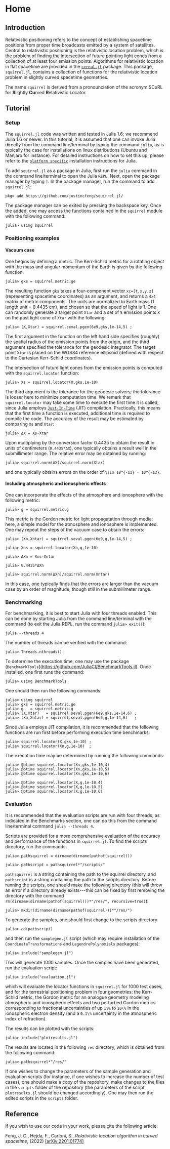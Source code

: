# Home

## Introduction

Relativistic positioning refers to the concept of establishing spacetime
positions from proper time broadcasts emitted by a system of satellites.
Central to relativistic positioning is the relativistic location problem, 
which is the problem of finding the intersection of
future pointing light cones from a collection of at least four emission
points. Algorithms for relativistic location in flat spacetime are
provided in the [`cereal.jl`](https://github.com/justincfeng/cereal.jl/)
package. This package, `squirrel.jl`, contains a collection of functions
for the relativistic location problem in slightly curved spacetime
geometries.

The name `squirrel` is derived from a pronounciation of the acronym 
SCuRL for **S**lightly **Cu**rved **R**elativistic **L**ocator.

## Tutorial

### Setup

The `squirrel.jl` code was written and tested in Julia 1.6; we
recommend Julia 1.6 or newer. In this tutorial, it is assumed that one
can invoke Julia directly from the command line/terminal by typing the
command `julia`, as is typically the case for installations on linux 
distributions (Ubuntu and Manjaro for instance). For detailed 
instructions on how to set this up, please refer to the
[`platform specific`](https://julialang.org/downloads/platform/) 
installation instructions for Julia.

To add `squirrel.jl` as a package in Julia, first run the `julia`
command in the command line/terminal to open the Julia `REPL`. Next,
open the package manager by typing `]`. In the package manager, run the
command to add `squirrel.jl`:

    pkg> add https://github.com/justincfeng/squirrel.jl/

The package manager can be exited by pressing the backspace key. Once 
the added, one may access the functions contained in the `squirrel` 
module with the following command:

    julia> using squirrel

### Positioning examples

#### Vacuum case

One begins by defining a metric. The Kerr-Schild metric for a rotating
object with the mass and angular momentum of the Earth is given by the
following function:

    julia> gks = squirrel.metric.ge

The resulting function `gks` takes a four-component vector
`xc=[t,x,y,z]` (representing spacetime coordinates) as an argument, and
returns a ``4×4`` matrix of metric components. The units are normalized
to Earth mass (1 length unit = 0.4435 cm), and chosen so that the speed
of light is 1. One can randomly generate a target point `Xtar` and a set
of ``5`` emission points `X` on the past light cone of `Xtar` with the
following:

    julia> (X,Xtar) = squirrel.seval.pgen(6e9,gks,1e-14,5) ;

The first argument in the function on the left hand side specifies
(roughly) the spatial radius of the emission points from the origin, and
the third argument specified the tolerance for the geodesic integrator.
The target point `Xtar` is placed on the WGS84 reference ellipsoid
(defined with respect to the Cartesian Kerr-Schild coordinates).

The intersection of future light cones from the emission points is
computed with the `squirrel.locator` function:

    julia> Xs = squirrel.locator(X,gks,1e-10)

The third argument is the tolerance for the geodesic solvers; the
tolerance is looser here to minimize computation time. We remark that
`squirrel.locator` may take some time to execute the first time it is
called, since Julia employs 
[`Just-In-Time`](https://en.wikipedia.org/wiki/Just-in-time_compilation)
(JIT) compilation. Practically, this means that the first time a
function is executed, additional time is required to compile the code.
The accuracy of the result may be estimated by comparing `Xs` and
`Xtar`:

    julia> ΔX = Xs-Xtar

Upon multiplying by the conversion factor 0.4435 to obtain the result in
units of centimeters (`0.4435*ΔX`), one typically obtains a result well
in the submillimeter range. The relative error may be obtained by
running:

    julia> squirrel.norm(ΔX)/squirrel.norm(Xtar)

and one typically obtains errors on the order of ``\sim 10^{-11} -
10^{-13}``.

#### Including atmospheric and ionospheric effects

One can incorporate the effects of the atmosphere and ionosphere with
the following metric:

    julia> g = squirrel.metric.g

This metric is the Gordon metric for light propagatation through media;
here, a simple model for the atmosphere and ionosphere is implemented.
One may repeat the steps of the vacuum case to obtain the errors:

    julia> (Xn,Xntar) = squirrel.seval.pgen(6e9,g,1e-14,5) ;

    julia> Xns = squirrel.locator(Xn,g,1e-10)

    julia> ΔXn = Xns-Xntar

    julia> 0.4435*ΔXn

    julia> squirrel.norm(ΔXn)/squirrel.norm(Xntar)

In this case, one typically finds that the errors are larger than the
vacuum case by an order of magnitude, though still in the submillimeter
range. 

### Benchmarking

For benchmarking, it is best to start Julia with four threads enabled.
This can be done by starting Julia from the command line/terminal with 
the command (to exit the Julia REPL, run the command `julia> exit()`):

    julia --threads 4

The number of threads can be verified with the command:

    julia> Threads.nthreads()

To determine the execution time, one may use the package
(`BenchmarkTools`](https://github.com/JuliaCI/BenchmarkTools.jl). Once
installed, one first runs the command:

    julia> using BenchmarkTools

One should then run the following commands:

    julia> using squirrel
    julia> gks = squirrel.metric.ge
    julia> g   = squirrel.metric.g
    julia> (X,Xtar)   = squirrel.seval.pgen(6e9,gks,1e-14,6) ;
    julia> (Xn,Xntar) = squirrel.seval.pgen(6e9,g,1e-14,6)   ;

Since Julia employs JIT compilation, it is recommended that the
following functions are run first before performing execution time
benchmarks:

    julia> squirrel.locator(X,gks,1e-10) ;
    julia> squirrel.locator(Xn,g,1e-10)  ;

The execution time may be determined by running the following commands:

    julia> @btime squirrel.locator(Xn,gks,1e-10,4)
    julia> @btime squirrel.locator(Xn,gks,1e-10,5)
    julia> @btime squirrel.locator(Xn,gks,1e-10,6)

    julia> @btime squirrel.locator(X,g,1e-10,4)
    julia> @btime squirrel.locator(X,g,1e-10,5)
    julia> @btime squirrel.locator(X,g,1e-10,6)

### Evaluation

It is recommended that the evaluation scripts are run with four threads;
as indicated in the Benchmarks section, one can do this from the command
line/terminal command `julia --threads 4`.

Scripts are provided for a more comprehensive evaluation of the accuracy
and performance of the functions in `squirrel.jl`. To find the scripts
directory, run the commands:

    julia> pathsquirrel = dirname(dirname(pathof(squirrel)))

    julia> pathscript = pathsquirrel*"/scripts/"

`pathsquirrel` is a string containing the path to the squirrel
directory, and `pathscript` is a string containing the path to the
scripts directory. Before running the scripts, one should make the
following directory (this will throw an error if a directory already
exists---this can be fixed by first removing the directory with the
command
`rm(dirname(dirname(pathof(squirrel)))*"/res/", recursive=true)`):

    julia> mkdir(dirname(dirname(pathof(squirrel)))*"/res/")

To generate the samples, one should first change to the scripts
directory

    julia> cd(pathscript)

and then run the `samplegen.jl` script (which may require installation
of the `CoordinateTransformations` and `LegendrePolynomials` packages):

    julia> include("samplegen.jl")

This will generate 1000 samples. Once the samples have been generated,
run the evaluation script:

    julia> include("evaluation.jl")

which will evaluate the locator functions in `squirrel.jl` for 1000 test
cases, and for the terrestrial positioning problem in four geometries:
the Kerr-Schild metric, the Gordon metric for an analogue geometry
modeling atmospheric and ionospheric effects and two perturbed Gordon
metrics corresponding to fractional uncertainties of up ``1\%``  to
``10\%`` in the ionospheric electron density (and a ``0.1\%``
uncertainty in the atmospheric index of refraction). 

The results can be plotted with the scripts:

    julia> include("plotresults.jl")

The results are located in the following `res` directory, which is
obtained from the following command:

    julia> pathsquirrel*"/res/"

If one wishes to change the parameters of the sample generation and
evaluation scripts (for instance, if one wishes to increase the number
of test cases), one should make a copy of the repository, make changes
to the files in the `scripts` folder of the repository (the parameters
of the script `plotresults.jl` should be changed accordingly). One may
then run the edited scripts in the `scripts` folder.

## Reference

If you wish to use our code in your work, please cite the following 
article:

Feng, J. C., Hejda, F., Carloni, S., *Relativistic location algorithm in curved spacetime*, (2022)
[\[arXiv:2201.01774\]](https://arxiv.org/abs/2201.01774)
